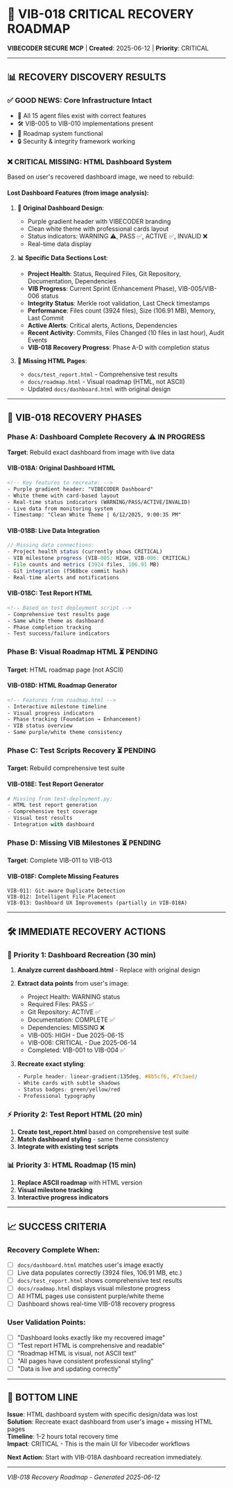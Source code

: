 # 🚨 VIB-018 CRITICAL RECOVERY ROADMAP
**VIBECODER SECURE MCP** | **Created**: 2025-06-12 | **Priority**: CRITICAL

---

## 📊 **RECOVERY DISCOVERY RESULTS**

### ✅ **GOOD NEWS**: Core Infrastructure Intact
- 🤖 All 15 agent files exist with correct features
- 🛠️ VIB-005 to VIB-010 implementations present  
- 🎯 Roadmap system functional
- 🔒 Security & integrity framework working

### ❌ **CRITICAL MISSING**: HTML Dashboard System
Based on user's recovered dashboard image, we need to rebuild:

#### **Lost Dashboard Features** (from image analysis):
1. **🎨 Original Dashboard Design**: 
   - Purple gradient header with VIBECODER branding
   - Clean white theme with professional cards layout
   - Status indicators: WARNING ⚠️, PASS ✅, ACTIVE ✅, INVALID ❌
   - Real-time data display

2. **📊 Specific Data Sections Lost**:
   - **Project Health**: Status, Required Files, Git Repository, Documentation, Dependencies
   - **VIB Progress**: Current Sprint (Enhancement Phase), VIB-005/VIB-006 status
   - **Integrity Status**: Merkle root validation, Last Check timestamps
   - **Performance**: Files count (3924 files), Size (106.91 MB), Memory, Last Commit
   - **Active Alerts**: Critical alerts, Actions, Dependencies
   - **Recent Activity**: Commits, Files Changed (10 files in last hour), Audit Events
   - **VIB-018 Recovery Progress**: Phase A-D with completion status

3. **🔄 Missing HTML Pages**:
   - `docs/test_report.html` - Comprehensive test results
   - `docs/roadmap.html` - Visual roadmap (HTML, not ASCII)
   - Updated `docs/dashboard.html` with original design

---

## 🎯 **VIB-018 RECOVERY PHASES**

### **Phase A: Dashboard Complete Recovery** ⚠️ IN PROGRESS
**Target**: Rebuild exact dashboard from image with live data

#### VIB-018A: Original Dashboard HTML
```html
<!-- Key features to recreate: -->
- Purple gradient header: "VIBECODER Dashboard"
- White theme with card-based layout
- Real-time status indicators (WARNING/PASS/ACTIVE/INVALID)
- Live data from monitoring system
- Timestamp: "Clean White Theme | 6/12/2025, 9:00:35 PM"
```

#### VIB-018B: Live Data Integration  
```javascript
// Missing data connections:
- Project health status (currently shows CRITICAL)
- VIB milestone progress (VIB-005: HIGH, VIB-006: CRITICAL)
- File counts and metrics (3924 files, 106.91 MB)
- Git integration (f568bce commit hash)
- Real-time alerts and notifications
```

#### VIB-018C: Test Report HTML
```html
<!-- Based on test deployment script -->
- Comprehensive test results page
- Same white theme as dashboard
- Phase completion tracking
- Test success/failure indicators
```

### **Phase B: Visual Roadmap HTML** ⏳ PENDING
**Target**: HTML roadmap page (not ASCII)

#### VIB-018D: HTML Roadmap Generator
```html
<!-- Features from roadmap.html -->
- Interactive milestone timeline
- Visual progress indicators  
- Phase tracking (Foundation → Enhancement)
- VIB status overview
- Same purple/white theme consistency
```

### **Phase C: Test Scripts Recovery** ⏳ PENDING  
**Target**: Rebuild comprehensive test suite

#### VIB-018E: Test Report Generator
```python
# Missing from test-deployment.py:
- HTML test report generation
- Comprehensive test coverage
- Visual test results
- Integration with dashboard
```

### **Phase D: Missing VIB Milestones** ⏳ PENDING
**Target**: Complete VIB-011 to VIB-013

#### VIB-018F: Complete Missing Features
```
VIB-011: Git-aware Duplicate Detection
VIB-012: Intelligent File Placement  
VIB-013: Dashboard UX Improvements (partially in VIB-018A)
```

---

## 🛠️ **IMMEDIATE RECOVERY ACTIONS**

### **🚨 Priority 1: Dashboard Recreation** (30 min)
1. **Analyze current dashboard.html** - Replace with original design
2. **Extract data points** from user's image:
   - Project Health: WARNING status
   - Required Files: PASS ✅  
   - Git Repository: ACTIVE ✅
   - Documentation: COMPLETE ✅
   - Dependencies: MISSING ❌
   - VIB-005: HIGH - Due 2025-06-15
   - VIB-006: CRITICAL - Due 2025-06-14
   - Completed: VIB-001 to VIB-004 ✅

3. **Recreate exact styling**:
   ```css
   - Purple header: linear-gradient(135deg, #8b5cf6, #7c3aed)
   - White cards with subtle shadows
   - Status badges: green/yellow/red
   - Professional typography
   ```

### **⚡ Priority 2: Test Report HTML** (20 min)  
1. **Create test_report.html** based on comprehensive test suite
2. **Match dashboard styling** - same theme consistency
3. **Integrate with existing test scripts**

### **📊 Priority 3: HTML Roadmap** (15 min)
1. **Replace ASCII roadmap** with HTML version
2. **Visual milestone tracking** 
3. **Interactive progress indicators**

---

## 📈 **SUCCESS CRITERIA**

### **Recovery Complete When**:
- [ ] `docs/dashboard.html` matches user's image exactly
- [ ] Live data populates correctly (3924 files, 106.91 MB, etc.)
- [ ] `docs/test_report.html` shows comprehensive test results  
- [ ] `docs/roadmap.html` displays visual milestone progress
- [ ] All HTML pages use consistent purple/white theme
- [ ] Dashboard shows real-time VIB-018 recovery progress

### **User Validation Points**:
- [ ] "Dashboard looks exactly like my recovered image"
- [ ] "Test report HTML is comprehensive and readable"
- [ ] "Roadmap HTML is visual, not ASCII text"
- [ ] "All pages have consistent professional styling"
- [ ] "Data is live and updating correctly"

---

## 🎯 **BOTTOM LINE**

**Issue**: HTML dashboard system with specific design/data was lost  
**Solution**: Recreate exact dashboard from user's image + missing HTML pages  
**Timeline**: 1-2 hours total recovery time  
**Impact**: CRITICAL - This is the main UI for Vibecoder workflows

**Next Action**: Start with VIB-018A dashboard recreation immediately.

---

*VIB-018 Recovery Roadmap - Generated 2025-06-12*